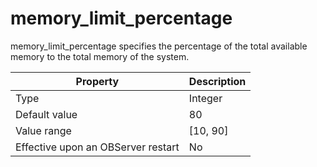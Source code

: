 memory_limit_percentage
============================================

memory_limit_percentage specifies the percentage of the total available memory to the total memory of the system.


| **Property** | **Description** |
|------------------|------------|
| Type | Integer |
| Default value | 80 |
| Value range | \[10, 90\] |
| Effective upon an OBServer restart | No |



